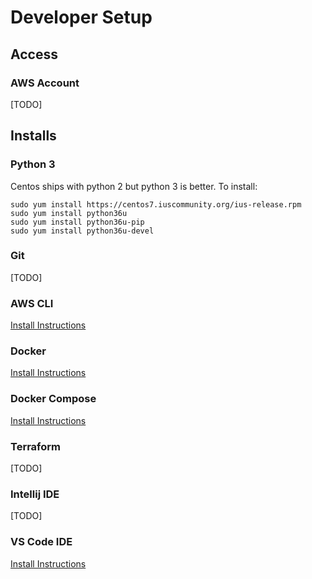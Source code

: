 # Developer Setup

## Access

### AWS Account
[TODO]

## Installs

### Python 3
Centos ships with python 2 but python 3 is better. To install:
```
sudo yum install https://centos7.iuscommunity.org/ius-release.rpm
sudo yum install python36u
sudo yum install python36u-pip
sudo yum install python36u-devel
```

### Git
[TODO]

### AWS CLI
[Install Instructions](https://docs.aws.amazon.com/cli/latest/userguide/cli-chap-install.html)

### Docker
[Install Instructions](https://docs.docker.com/install/linux/docker-ce/centos/)

### Docker Compose
[Install Instructions](https://docs.docker.com/v17.09/compose/install/#install-compose) 

### Terraform
[TODO]

### Intellij IDE
[TODO]

### VS Code IDE
[Install Instructions](https://code.visualstudio.com/docs/setup/linux#_rhel-fedora-and-centos-based-distributions)
